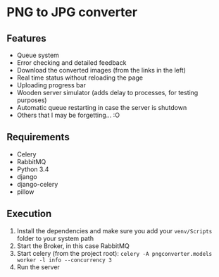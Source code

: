 PNG to JPG converter
=============

## Features
* Queue system
* Error checking and detailed feedback
* Download the converted images (from the links in the left)
* Real time status without reloading the page
* Uploading progress bar
* Wooden server simulator (adds delay to processes, for testing purposes)
* Automatic queue restarting in case the server is shutdown
* Others that I may be forgetting... :O

## Requirements
* Celery
* RabbitMQ
* Python 3.4
 * django
 * django-celery
 * pillow

## Execution
1. Install the dependencies and make sure you add your ```venv/Scripts``` folder to your system path
2. Start the Broker, in this case RabbitMQ
3. Start celery (from the project root): 
	```celery -A pngconverter.models worker -l info --concurrency 3```
4. Run the server


